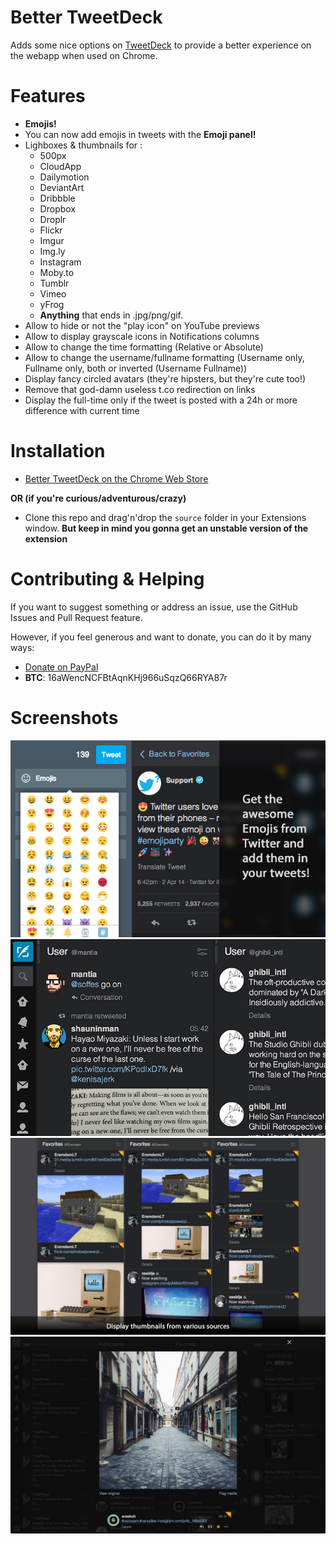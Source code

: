 Better TweetDeck
===============

Adds some nice options on [TweetDeck](http://tweetdeck.twitter.com) to provide a better experience on the webapp when used on Chrome.

Features
===============

+ **Emojis!**
+ You can now add emojis in tweets with the **Emoji panel!**
+ Lighboxes & thumbnails for :
    + 500px
    + CloudApp
    + Dailymotion
    + DeviantArt
    + Dribbble
    + Dropbox
    + Droplr
    + Flickr
    + Imgur
    + Img.ly
    + Instagram
    + Moby.to
    + Tumblr
    + Vimeo
    + yFrog
    + **Anything** that ends in .jpg/png/gif.
+ Allow to hide or not the "play icon" on YouTube previews
+ Allow to display grayscale icons in Notifications columns
+ Allow to change the time formatting (Relative or Absolute)
+ Allow to change the username/fullname formatting (Username only, Fullname only, both or inverted (Username Fullname))
+ Display fancy circled avatars (they're hipsters, but they're cute too!)
+ Remove that god-damn useless t.co redirection on links
+ Display the full-time only if the tweet is posted with a 24h or more difference with current time

Installation
===============

+ [Better TweetDeck on the Chrome Web Store](https://chrome.google.com/webstore/detail/better-tweetdeck/micblkellenpbfapmcpcfhcoeohhnpob)

**OR (if you're curious/adventurous/crazy)**

+ Clone this repo and drag'n'drop the `source` folder in your Extensions window. **But keep in mind you gonna get an unstable version of the extension**

Contributing & Helping
===============

If you want to suggest something or address an issue, use the GitHub Issues and Pull Request feature.

However, if you feel generous and want to donate, you can do it by many ways:

+ [Donate on PayPal](https://www.paypal.com/cgi-bin/webscr?cmd=_s-xclick&hosted_button_id=RRY2KKZLNBJDG)
+ **BTC**: 16aWencNCFBtAqnKHj966uSqzQ66RYA87r

Screenshots
===============

![](emojis.jpg)
![](btd-customization.jpg)
![](bettertweetdeck-thumbnails.png)
![](bettertweetdeck-lightboxes.png)